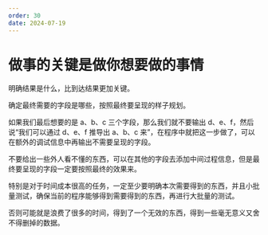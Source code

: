 ```yaml
---
order: 30
date: 2024-07-19
---
```


# 做事的关键是做你想要做的事情

明确结果是什么，比到达结果更加关键。 

确定最终需要的字段是哪些，按照最终要呈现的样子规划。

如果我们最后想要的是 a、b、c 三个字段，那么我们就不要输出 d、e、f，然后说“我们可以通过 d、e、f 推导出 a、b、c 来”，在程序中就把这一步做了，可以在额外的调试信息中再输出不需要呈现的字段。

不要给出一些外人看不懂的东西，可以在其他的字段去添加中间过程信息，但是最终要呈现的字段一定要按照最终的效果来。

特别是对于时间成本很高的任务，一定至少要明确本次需要得到的东西，并且小批量测试，确保当前的程序能够得到需要得到的东西，再进行大批量的测试。

否则可能就是浪费了很多的时间，得到了一个无效的东西，得到一些毫无意义又舍不得删掉的数据。